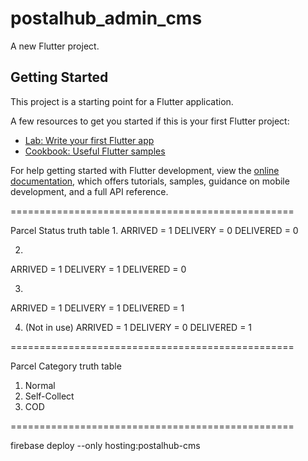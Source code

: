 # postalhub_admin_cms

A new Flutter project.

## Getting Started

This project is a starting point for a Flutter application.

A few resources to get you started if this is your first Flutter project:

- [Lab: Write your first Flutter app](https://docs.flutter.dev/get-started/codelab)
- [Cookbook: Useful Flutter samples](https://docs.flutter.dev/cookbook)

For help getting started with Flutter development, view the
[online documentation](https://docs.flutter.dev/), which offers tutorials,
samples, guidance on mobile development, and a full API reference.





=================================================

Parcel Status truth table
1. 
ARRIVED    = 1
DELIVERY   = 0
DELIVERED  = 0

2. 
ARRIVED    = 1
DELIVERY   = 1
DELIVERED  = 0

3. 
ARRIVED    = 1
DELIVERY   = 1
DELIVERED  = 1

4. (Not in use)
ARRIVED    = 1
DELIVERY   = 0
DELIVERED  = 1


=================================================

Parcel Category truth table
1. Normal
2. Self-Collect
3. COD



=================================================

firebase deploy --only hosting:postalhub-cms
